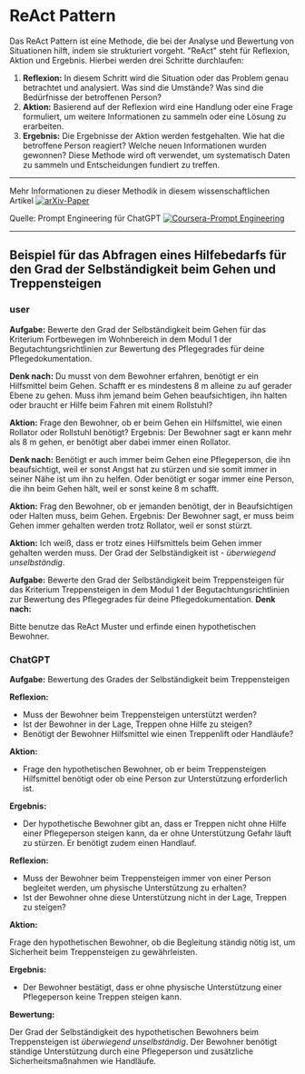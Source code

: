 # ReAct Pattern

Das ReAct Pattern ist eine Methode, die bei der Analyse und Bewertung von Situationen hilft, indem sie strukturiert vorgeht. "ReAct" steht für Reflexion, Aktion und Ergebnis. Hierbei werden drei Schritte durchlaufen:

1. **Reflexion:** In diesem Schritt wird die Situation oder das Problem genau betrachtet und analysiert. Was sind die Umstände? Was sind die Bedürfnisse der betroffenen Person?
2. **Aktion:** Basierend auf der Reflexion wird eine Handlung oder eine Frage formuliert, um weitere Informationen zu sammeln oder eine Lösung zu erarbeiten.
3. **Ergebnis:** Die Ergebnisse der Aktion werden festgehalten. Wie hat die betroffene Person reagiert? Welche neuen Informationen wurden gewonnen?
Diese Methode wird oft verwendet, um systematisch Daten zu sammeln und Entscheidungen fundiert zu treffen.

___

Mehr Informationen zu dieser Methodik in diesem wissenschaftlichen Artikel [![arXiv-Paper](https://img.shields.io/badge/arXiv-2210.03629-B31B1B)](https://arxiv.org/abs/2210.03629)

Quelle: Prompt Engineering für ChatGPT [![Coursera-Prompt Engineering](https://img.shields.io/badge/Coursera-Prompt%20Engineering-0078D4)](https://www.coursera.org/learn/prompt-engineering/home/info)

___

## Beispiel für das Abfragen eines Hilfebedarfs für den Grad der Selbständigkeit beim Gehen und Treppensteigen

### user

**Aufgabe:** Bewerte den Grad der Selbständigkeit beim Gehen für das Kriterium Fortbewegen im Wohnbereich in dem Modul 1 der Begutachtungsrichtlinien zur Bewertung des Pflegegrades für deine Pflegedokumentation.

**Denk nach:** Du musst von dem Bewohner erfahren, benötigt er ein Hilfsmittel beim Gehen. Schafft er es mindestens 8 m alleine zu auf gerader Ebene zu gehen. Muss ihm jemand beim Gehen beaufsichtigen, ihn halten oder braucht er Hilfe beim Fahren mit einem Rollstuhl?

**Aktion:** Frage den Bewohner, ob er beim Gehen ein Hilfsmittel, wie einen Rollator oder Rollstuhl benötigt?
Ergebnis: Der Bewohner sagt er kann mehr als 8 m gehen, er benötigt aber dabei immer einen Rollator.

**Denk nach:**  Benötigt er auch immer beim Gehen eine Pflegeperson, die ihn beaufsichtigt, weil er sonst Angst hat zu stürzen und sie somit immer in seiner Nähe ist um ihn zu helfen. Oder benötigt er sogar immer eine Person, die ihn beim Gehen hält, weil er sonst keine 8 m schafft.

**Aktion:** Frag den Bewohner, ob er jemanden benötigt, der in Beaufsichtigen oder Halten muss, beim Gehen.
Ergebnis: Der Bewohner sagt, er muss beim Gehen immer gehalten werden trotz Rollator, weil er sonst stürzt.

**Aktion:** Ich weiß, dass er trotz eines Hilfsmittels beim Gehen immer gehalten werden muss. Der Grad der Selbständigkeit ist - _überwiegend unselbständig_.

**Aufgabe:** Bewerte den Grad der Selbständigkeit beim Treppensteigen für das Kriterium Treppensteigen in dem Modul 1 der Begutachtungsrichtlinien zur Bewertung des Pflegegrades für deine Pflegedokumentation.
**Denk nach:**

Bitte benutze das ReAct Muster und erfinde einen hypothetischen Bewohner.

### ChatGPT

**Aufgabe:** Bewertung des Grades der Selbständigkeit beim Treppensteigen

**Reflexion:**

* Muss der Bewohner beim Treppensteigen unterstützt werden?
* Ist der Bewohner in der Lage, Treppen ohne Hilfe zu steigen?
* Benötigt der Bewohner Hilfsmittel wie einen Treppenlift oder Handläufe?

**Aktion:**

* Frage den hypothetischen Bewohner, ob er beim Treppensteigen Hilfsmittel benötigt oder ob eine Person zur Unterstützung erforderlich ist.

**Ergebnis:**

* Der hypothetische Bewohner gibt an, dass er Treppen nicht ohne Hilfe einer Pflegeperson steigen kann, da er ohne Unterstützung Gefahr läuft zu stürzen. Er benötigt zudem einen Handlauf.

**Reflexion:**

* Muss der Bewohner beim Treppensteigen immer von einer Person begleitet werden, um physische Unterstützung zu erhalten?
* Ist der Bewohner ohne diese Unterstützung nicht in der Lage, Treppen zu steigen?

**Aktion:**

Frage den hypothetischen Bewohner, ob die Begleitung ständig nötig ist, um Sicherheit beim Treppensteigen zu gewährleisten.

**Ergebnis:**

* Der Bewohner bestätigt, dass er ohne physische Unterstützung einer Pflegeperson keine Treppen steigen kann.

**Bewertung:**

Der Grad der Selbständigkeit des hypothetischen Bewohners beim Treppensteigen ist _überwiegend unselbständig_. Der Bewohner benötigt ständige Unterstützung durch eine Pflegeperson und zusätzliche Sicherheitsmaßnahmen wie Handläufe.
